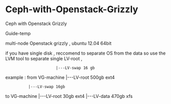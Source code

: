 Ceph-with-Openstack-Grizzly
===========================

Ceph with Openstack Grizzly





Guide-temp

multi-node Openstack grizzly , ubuntu 12.04 64bit

if you have single disk , reccomend to separate OS from the data so use the LVM tool to separate single LV-root ,

                          |---LV-swap 16 gb
example : from VG-machine |---LV-root 500gb ext4

              |---LV-swap 16gb
to VG-machine |---LV-root 30gb ext4
              |---LV-data 470gb xfs
